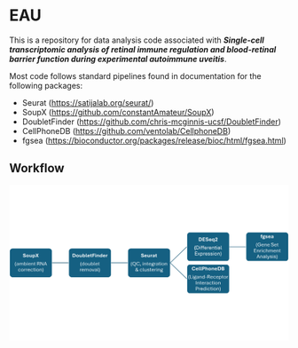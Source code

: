 # EAU

This is a repository for data analysis code associated with _**Single-cell transcriptomic analysis of retinal immune regulation and blood-retinal barrier function during experimental autoimmune uveitis**_.

Most code follows standard pipelines found in documentation for the following packages:
- Seurat (https://satijalab.org/seurat/) 
- SoupX (https://github.com/constantAmateur/SoupX)
- DoubletFinder (https://github.com/chris-mcginnis-ucsf/DoubletFinder)
- CellPhoneDB (https://github.com/ventolab/CellphoneDB)
- fgsea (https://bioconductor.org/packages/release/bioc/html/fgsea.html)

## Workflow
![workflow](./Misc/workflow.png)
